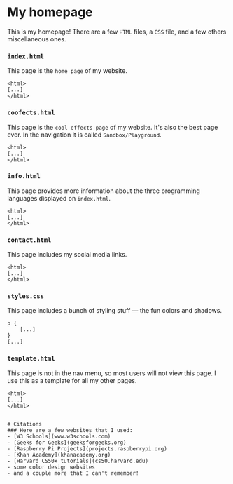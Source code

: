 # My homepage

This is my homepage! There are a few `HTML` files, a `CSS` file, and a few others miscellaneous ones.

### `index.html`

This page is the `home page` of my website.

```
<html>
[...]
</html>
```

### `coofects.html`

This page is the `cool effects page` of my website. It's also the best page ever. In the navigation it is called `Sandbox/Playground`.

```
<html>
[...]
</html>
```

### `info.html`

This page provides more information about the three programming languages displayed on `index.html`.

```
<html>
[...]
</html>
```

### `contact.html`

This page includes my social media links.

```
<html>
[...]
</html>
```

### `styles.css`

This page includes a bunch of styling stuff — the fun colors and shadows.

```
p {
    [...]
}
[...]
```

### `template.html`

This page is not in the nav menu, so most users will not view this page. I use this as a template for all my other pages.

```
<html>
[...]
</html>


# Citations
### Here are a few websites that I used:
- [W3 Schools](www.w3schools.com)
- [Geeks for Geeks](geeksforgeeks.org)
- [Raspberry Pi Projects](projects.raspberrypi.org)
- [Khan Academy](khanacademy.org)
- [Harvard CS50x tutorials](cs50.harvard.edu)
- some color design websites
- and a couple more that I can't remember!
